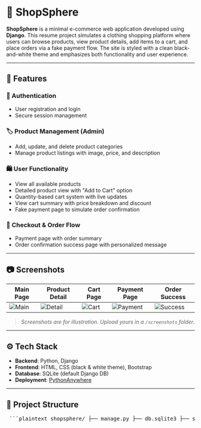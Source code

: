# 🛒 ShopSphere

**ShopSphere** is a minimal e-commerce web application developed using **Django**. This resume project simulates a clothing shopping platform where users can browse products, view product details, add items to a cart, and place orders via a fake payment flow. The site is styled with a clean black-and-white theme and emphasizes both functionality and user experience.

---

## 🚀 Features

### 🔐 Authentication
- User registration and login
- Secure session management

### 🏷️ Product Management (Admin)
- Add, update, and delete product categories
- Manage product listings with image, price, and description

### 🛍️ User Functionality
- View all available products
- Detailed product view with "Add to Cart" option
- Quantity-based cart system with live updates
- View cart summary with price breakdown and discount
- Fake payment page to simulate order confirmation

### 🧾 Checkout & Order Flow
- Payment page with order summary
- Order confirmation success page with personalized message

---

## 📷 Screenshots

| Main Page | Product Detail | Cart Page | Payment Page | Order Success |
|-----------|----------------|-----------|---------------|----------------|
| ![Main](./screenshots/main.png) | ![Detail](./screenshots/product.png) | ![Cart](./screenshots/cart.png) | ![Payment](./screenshots/payment.png) | ![Success](./screenshots/success.png) |

> *Screenshots are for illustration. Upload yours in a `/screenshots` folder.*

---

## ⚙️ Tech Stack

- **Backend**: Python, Django
- **Frontend**: HTML, CSS (black & white theme), Bootstrap
- **Database**: SQLite (default Django DB)
- **Deployment**: [PythonAnywhere](https://www.pythonanywhere.com)

---

## 📁 Project Structure

<pre lang="markdown"> ```plaintext shopsphere/ ├── manage.py ├── db.sqlite3 ├── shopsphere/ │ ├── __init__.py │ ├── settings.py │ ├── urls.py │ └── wsgi.py ├── shopapp/ │ ├── __init__.py │ ├── models.py │ ├── views.py │ └── urls.py ├── templates/ │ ├── main.html │ ├── product_detail.html │ ├── cart.html │ ├── payment.html │ └── success.html └── static/ └── css/ └── styles.css ``` </pre>
